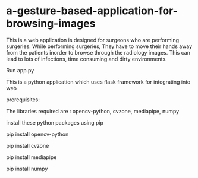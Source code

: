 # a-gesture-based-application-for-browsing-images

This is a web application is designed for surgeons who are performing surgeries. While performing surgeries, They have to move their hands away from the patients inorder to browse through the radiology images. This can lead to lots of infections, time consuming and dirty environments.

Run app.py

This is a python application which uses flask framework for integrating into web

prerequisites:

The libraries required are : opencv-python, cvzone, mediapipe, numpy


install these python packages using pip

pip install opencv-python

pip install cvzone

pip install mediapipe

pip install numpy
